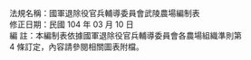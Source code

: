 法規名稱：國軍退除役官兵輔導委員會武陵農場編制表  
修正日期：民國 104 年 03 月 10 日  
編 註：本編制表依據國軍退除役官兵輔導委員會各農場組織準則第  
4 條訂定，內容請參閱相關圖表附檔。  



